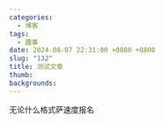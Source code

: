 ```yaml
---
categories:
  - 博客
tags:
  - 趣事
date: 2024-08-07 22:31:00 +0800 +0800
slug: "132"
title: 测试文章
thumb: 
backgrounds:
---
```


无论什么格式萨速度报名